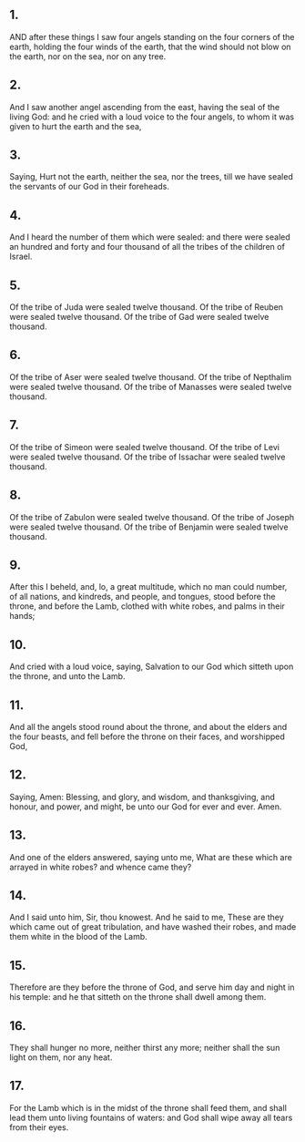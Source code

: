 ## 1.
AND after these things I saw four angels standing on the four corners of the earth, holding the four winds of the earth, that the wind should not blow on the earth, nor on the sea, nor on any tree.
## 2.
And I saw another angel ascending from the east, having the seal of the living God: and he cried with a loud voice to the four angels, to whom it was given to hurt the earth and the sea,
## 3.
Saying, Hurt not the earth, neither the sea, nor the trees, till we have sealed the servants of our God in their foreheads.
## 4.
And I heard the number of them which were sealed: and there were sealed an hundred and forty and four thousand of all the tribes of the children of Israel.
## 5.
Of the tribe of Juda were sealed twelve thousand. Of the tribe of Reuben were sealed twelve thousand. Of the tribe of Gad were sealed twelve thousand.
## 6.
Of the tribe of Aser were sealed twelve thousand. Of the tribe of Nepthalim were sealed twelve thousand. Of the tribe of Manasses were sealed twelve thousand.
## 7.
Of the tribe of Simeon were sealed twelve thousand. Of the tribe of Levi were sealed twelve thousand. Of the tribe of Issachar were sealed twelve thousand.
## 8.
Of the tribe of Zabulon were sealed twelve thousand. Of the tribe of Joseph were sealed twelve thousand. Of the tribe of Benjamin were sealed twelve thousand.
## 9.
After this I beheld, and, lo, a great multitude, which no man could number, of all nations, and kindreds, and people, and tongues, stood before the throne, and before the Lamb, clothed with white robes, and palms in their hands;
## 10.
And cried with a loud voice, saying, Salvation to our God which sitteth upon the throne, and unto the Lamb.
## 11.
And all the angels stood round about the throne, and about the elders and the four beasts, and fell before the throne on their faces, and worshipped God,
## 12.
Saying, Amen: Blessing, and glory, and wisdom, and thanksgiving, and honour, and power, and might, be unto our God for ever and ever. Amen.
## 13.
And one of the elders answered, saying unto me, What are these which are arrayed in white robes? and whence came they?
## 14.
And I said unto him, Sir, thou knowest. And he said to me, These are they which came out of great tribulation, and have washed their robes, and made them white in the blood of the Lamb.
## 15.
Therefore are they before the throne of God, and serve him day and night in his temple: and he that sitteth on the throne shall dwell among them.
## 16.
They shall hunger no more, neither thirst any more; neither shall the sun light on them, nor any heat.
## 17.
For the Lamb which is in the midst of the throne shall feed them, and shall lead them unto living fountains of waters: and God shall wipe away all tears from their eyes.
